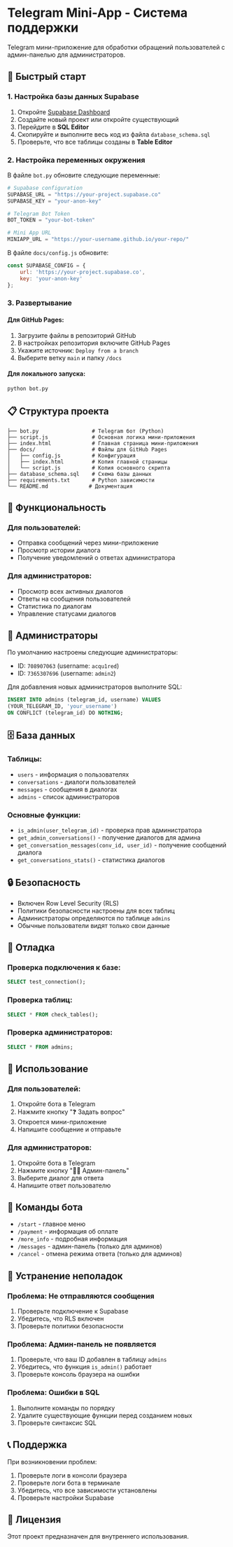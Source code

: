 # Telegram Mini-App - Система поддержки

Telegram мини-приложение для обработки обращений пользователей с админ-панелью для администраторов.

## 🚀 Быстрый старт

### 1. Настройка базы данных Supabase

1. Откройте [Supabase Dashboard](https://supabase.com/dashboard)
2. Создайте новый проект или откройте существующий
3. Перейдите в **SQL Editor**
4. Скопируйте и выполните весь код из файла `database_schema.sql`
5. Проверьте, что все таблицы созданы в **Table Editor**

### 2. Настройка переменных окружения

В файле `bot.py` обновите следующие переменные:

```python
# Supabase configuration
SUPABASE_URL = "https://your-project.supabase.co"
SUPABASE_KEY = "your-anon-key"

# Telegram Bot Token
BOT_TOKEN = "your-bot-token"

# Mini App URL
MINIAPP_URL = "https://your-username.github.io/your-repo/"
```

В файле `docs/config.js` обновите:

```javascript
const SUPABASE_CONFIG = {
    url: 'https://your-project.supabase.co',
    key: 'your-anon-key'
};
```

### 3. Развертывание

#### Для GitHub Pages:
1. Загрузите файлы в репозиторий GitHub
2. В настройках репозитория включите GitHub Pages
3. Укажите источник: `Deploy from a branch`
4. Выберите ветку `main` и папку `/docs`

#### Для локального запуска:
```bash
python bot.py
```

## 📋 Структура проекта

```
├── bot.py                 # Telegram бот (Python)
├── script.js              # Основная логика мини-приложения
├── index.html             # Главная страница мини-приложения
├── docs/                  # Файлы для GitHub Pages
│   ├── config.js          # Конфигурация
│   ├── index.html         # Копия главной страницы
│   └── script.js          # Копия основного скрипта
├── database_schema.sql    # Схема базы данных
├── requirements.txt       # Python зависимости
└── README.md             # Документация
```

## 🔧 Функциональность

### Для пользователей:
- Отправка сообщений через мини-приложение
- Просмотр истории диалога
- Получение уведомлений о ответах администратора

### Для администраторов:
- Просмотр всех активных диалогов
- Ответы на сообщения пользователей
- Статистика по диалогам
- Управление статусами диалогов

## 👥 Администраторы

По умолчанию настроены следующие администраторы:
- ID: `708907063` (username: `acqu1red`)
- ID: `7365307696` (username: `admin2`)

Для добавления новых администраторов выполните SQL:

```sql
INSERT INTO admins (telegram_id, username) VALUES 
(YOUR_TELEGRAM_ID, 'your_username')
ON CONFLICT (telegram_id) DO NOTHING;
```

## 🗄️ База данных

### Таблицы:
- `users` - информация о пользователях
- `conversations` - диалоги пользователей
- `messages` - сообщения в диалогах
- `admins` - список администраторов

### Основные функции:
- `is_admin(user_telegram_id)` - проверка прав администратора
- `get_admin_conversations()` - получение диалогов для админа
- `get_conversation_messages(conv_id, user_id)` - получение сообщений диалога
- `get_conversations_stats()` - статистика диалогов

## 🔒 Безопасность

- Включен Row Level Security (RLS)
- Политики безопасности настроены для всех таблиц
- Администраторы определяются по таблице `admins`
- Обычные пользователи видят только свои данные

## 🐛 Отладка

### Проверка подключения к базе:
```sql
SELECT test_connection();
```

### Проверка таблиц:
```sql
SELECT * FROM check_tables();
```

### Проверка администраторов:
```sql
SELECT * FROM admins;
```

## 📱 Использование

### Для пользователей:
1. Откройте бота в Telegram
2. Нажмите кнопку "❓ Задать вопрос"
3. Откроется мини-приложение
4. Напишите сообщение и отправьте

### Для администраторов:
1. Откройте бота в Telegram
2. Нажмите кнопку "👨‍💼 Админ-панель"
3. Выберите диалог для ответа
4. Напишите ответ пользователю

## 🔧 Команды бота

- `/start` - главное меню
- `/payment` - информация об оплате
- `/more_info` - подробная информация
- `/messages` - админ-панель (только для админов)
- `/cancel` - отмена режима ответа (только для админов)

## 🚨 Устранение неполадок

### Проблема: Не отправляются сообщения
1. Проверьте подключение к Supabase
2. Убедитесь, что RLS включен
3. Проверьте политики безопасности

### Проблема: Админ-панель не появляется
1. Проверьте, что ваш ID добавлен в таблицу `admins`
2. Убедитесь, что функция `is_admin()` работает
3. Проверьте консоль браузера на ошибки

### Проблема: Ошибки в SQL
1. Выполните команды по порядку
2. Удалите существующие функции перед созданием новых
3. Проверьте синтаксис SQL

## 📞 Поддержка

При возникновении проблем:
1. Проверьте логи в консоли браузера
2. Проверьте логи бота в терминале
3. Убедитесь, что все зависимости установлены
4. Проверьте настройки Supabase

## 📄 Лицензия

Этот проект предназначен для внутреннего использования.
